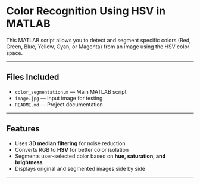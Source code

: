 # Color Recognition Using HSV in MATLAB

This MATLAB script allows you to detect and segment specific colors (Red, Green, Blue, Yellow, Cyan, or Magenta) from an image using the HSV color space.

---

## Files Included

- `color_segmentation.m` — Main MATLAB script
- `image.jpg` — Input image for testing
- `README.md` — Project documentation

---

## Features

- Uses **3D median filtering** for noise reduction
- Converts RGB to **HSV** for better color isolation
- Segments user-selected color based on **hue, saturation, and brightness**
- Displays original and segmented images side by side

---



